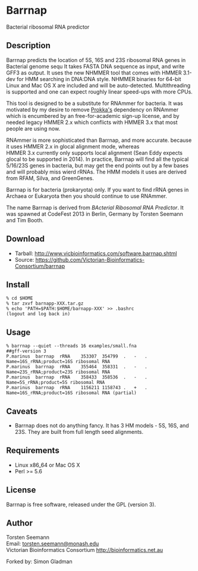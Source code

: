 # Barrnap

Bacterial ribosomal RNA predictor

## Description

Barrnap predicts the location of 5S, 16S and 23S ribosomal RNA genes in Bacterial genome sequ
It takes FASTA DNA sequence as input, and write GFF3 as output.
It uses the new NHMMER tool that comes with HMMER 3.1-dev for HMM searching in DNA:DNA style.
NHMMER binaries for 64-bit Linux and Mac OS X are included and will be auto-detected.
Multithreading is supported and one can expect roughly linear speed-ups with more CPUs.

This tool is designed to be a substitute for RNAmmer for bacteria. It was motivated by
my desire to remove <A HREF="software.prokka.shtml">Prokka's</A> dependency on RNAmmer
which is encumbered by an free-for-academic sign-up license, and by needed legacy HMMER 2.x
which conflicts with HMMER 3.x that most people are using now.

RNAmmer is more sophisticated than Barrnap, and more accurate.
because it uses HMMER 2.x in glocal alignment mode, whereas                            
HMMER 3.x currently only supports local alignment (Sean Eddy expects glocal to be supported in 2014).
In practice, Barrnap will find all the typical
5/16/23S genes in bacteria, but may get the end points out by a few bases
and will probably miss wierd rRNAs.
The HMM models it uses are derived from RFAM, Silva, and GreenGenes.

Barrnap is for bacteria (prokaryota) only. 
If you want to find rRNA genes in
Archaea or Eukaryota then you should continue to use RNAmmer.

The name Barrnap is derived from <I>BActerial Ribosomal RNA Predictor</I>.
It was spawned at CodeFest 2013 in Berlin, Germany by Torsten Seemann and Tim Booth.

## Download

* Tarball: http://www.vicbioinformatics.com/software.barrnap.shtml
* Source: https://github.com/Victorian-Bioinformatics-Consortium/barrnap

## Install

    % cd $HOME
    % tar zxvf barnapp-XXX.tar.gz
    % echo 'PATH=$PATH:$HOME/barnapp-XXX' >> .bashrc
    (logout and log back in)

## Usage

    % barrnap --quiet --threads 16 examples/small.fna
    ##gff-version 3
    P.marinus  barrnap	rRNA	353307	354799	.	-	.	Name=16S_rRNA;product=16S ribosomal RNA
    P.marinus  barrnap	rRNA	355464	358331	.	-	.	Name=23S_rRNA;product=23S ribosomal RNA
    P.marinus  barrnap	rRNA	358433	358536	.	-	.	Name=5S_rRNA;product=5S ribosomal RNA
    P.marinus  barrnap	rRNA	1156211	1158743	.	+	.	Name=16S_rRNA;product=16S ribosomal RNA (partial)

## Caveats

* Barrnap does not do anything fancy. It has 3 HM models - 5S, 16S, and 23S. They are built from full length seed alignments. 

## Requirements

* Linux x86_64 or Mac OS X
* Perl >= 5.6

## License

Barrnap is free software, released under the GPL (version 3).

## Author

Torsten Seemann<BR>
Email: torsten.seemann@monash.edu<BR>
Victorian Bioinformatics Consortium http://bioinformatics.net.au

Forked by:
Simon Gladman

